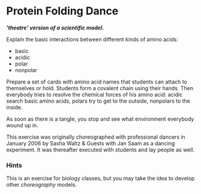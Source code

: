 
# Protein Folding Dance

***'theatre' version of a scientific model.***

Explain the basic interactions between different kinds of amino acids:

* basic
* acidic
* polar
* nonpolar

Prepare a set of cards with amino acid names that students can attach to themselves or hold. Students
form a covalent chain using their hands. Then everybody tries to resolve
the chemical forces of his amino acid: acidic search basic amino acids,
polars try to get to the outside, nonpolars to the inside.

As soon as there is a tangle, you stop and see what environment everybody wound up in.

This exercise was originally choreographed with professional dancers in
January 2006 by Sasha Waltz & Guests with Jan Saam as a dancing
experiment. It was thereafter executed with students and lay people as
well.

### Hints

This is an exercise for biology classes, but you may take the idea to develop other *choreography* models.

